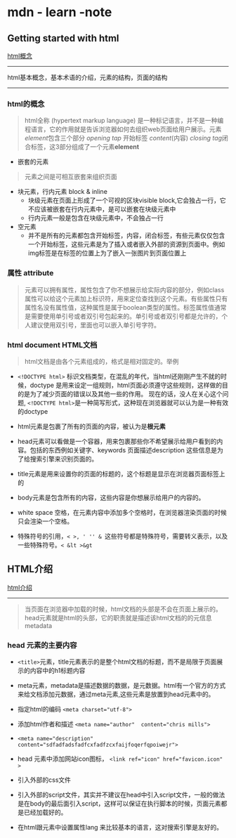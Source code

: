# mdn - learn -note

## Getting started with html
[html概念](https://developer.mozilla.org/en-US/docs/Learn/HTML/Introduction_to_HTML/Getting_started)

---
html基本概念，基本术语的介绍，元素的结构，页面的结构 

---

### html的概念

> html全称 (hypertext markup language) 是一种标记语言，并不是一种编程语言，它的作用就是告诉浏览器如何去组织web页面给用户展示。元素*element*包含三个部分 *opening tap* 开始标签 *content*(内容) *closing tag*闭合标签，这3部分组成了一个元素**element** 


* 嵌套的元素

> 元素之间是可相互嵌套来组织页面 
* 块元素，行内元素 block & inline
   * 块级元素在页面上形成了一个可视的区块visible block,它会独占一行，它不应该被嵌套在行内元素中，是可以嵌套在块级元素中
   * 行内元素一般是包含在块级元素中，不会独占一行
* 空元素
   * 并不是所有的元素都包含开始标签，内容，闭合标签，有些元素仅仅包含一个开始标签，这些元素是为了插入或者嵌入外部的资源到页面中。例如img标签是在标签的位置上为了嵌入一张图片到页面位置上

### 属性 attribute
> 元素可以拥有属性，属性包含了你不想展示给实际内容的部分，例如class属性可以给这个元素加上标识符，用来定位查找到这个元素。有些属性只有属性名没有属性值，这种属性是属于boolean类型的属性。标签属性值通常是需要使用单引号或者双引号包起来的。单引号或者双引号都是允许的，个人建议使用双引号，里面也可以嵌入单引号字符。

### html document HTML文档
> html文档是由各个元素组成的，格式是相对固定的。举例
* ```<!DOCTYPE html>``` 标识文档类型，在混乱的年代，当html还刚刚产生不就的时候，doctype 是用来设定一组规则，html页面必须遵守这些规则，这样做的目的是为了减少页面的错误以及其他一些的作用。 现在的话，没人在关心这个问题, ```<!DOCTYPE html>```是一种简写形式，这种现在浏览器就可以认为是一种有效的doctype

* html元素是包裹了所有的页面的内容，被认为是**根元素**

* head元素可以看做是一个容器，用来包裹那些你不希望展示给用户看到的内容。包括的东西例如关键字、keywords 页面描述description 这些信息是为了给搜索引擎来识别页面的。

* title元素是用来设置你的页面的标题的，这个标题是显示在浏览器页面标签上的

* body元素是包含所有的内容，这些内容是你想展示给用户的内容的。

* white space 空格，在元素内容中添加多个空格时，在浏览器渲染页面的时候只会渲染一个空格。

* 特殊符号的引用，```< >, ' '' & ```这些符号都是特殊符号，需要转义表示，以及一些特殊符号。```< &lt >&gt```


## HTML介绍
[html介绍](https://developer.mozilla.org/en-US/docs/Learn/HTML/Introduction_to_HTML/The_head_metadata_in_HTML)

---
> 当页面在浏览器中加载的时候，html文档的头部是不会在页面上展示的。head元素就是html的头部，它的职责就是描述该html文档的的元信息metadata

### head 元素的主要内容

* ```<title>```元素，title元素表示的是整个html文档的标题，而不是局限于页面展示的内容中的h1标题内容

* meta元素，metadata是描述数据的数据，是元数据。html有一个官方的方式来给文档添加元数据，通过meta元素,这些元素是放置到head元素中的。

* 指定html的编码 ``` <meta charset="utf-8"> ```

* 添加html作者和描述 ``` <meta name="author"  content="chris mills"> ```

* ``` <meta name="description" content="sdfadfadsfadfcxfadfzcxfaijfoqerfqpoiwejr">  ```

* head 元素中添加网站icon图标， ``` <link ref="icon" href="favicon.icon" > ```

* 引入外部的css文件

* 引入外部的script文件，其实并不建议在head中引入script文件，一般的做法是在body的最后面引入script，这样可以保证在执行脚本的时候，页面元素都是已经加载好的。

* 在html跟元素中设置属性lang 来比较基本的语言，这对搜索引擎是友好的。



